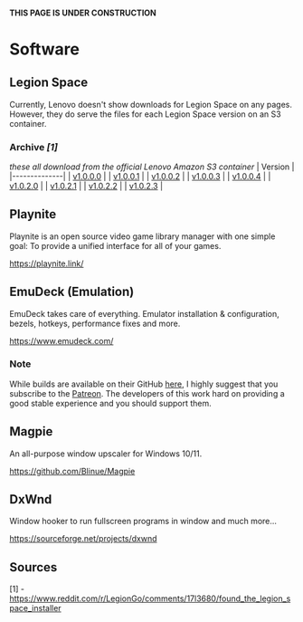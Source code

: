 #### THIS PAGE IS UNDER CONSTRUCTION
# Software
## Legion Space
Currently, Lenovo doesn't show downloads for Legion Space on any pages. However, they do serve the files for each Legion Space version on an S3 container.

### Archive *[1]*
*these all download from the official Lenovo Amazon S3 container*
| Version | 
|--------------|
| [v1.0.0.0](https://s3.service.lenovo.com/legion/cms/v01.00.00.00/legionspace.exe) |
| [v1.0.0.1](https://s3.service.lenovo.com/legion/cms/v01.00.00.01/legionspace.exe) |
| [v1.0.0.2](https://s3.service.lenovo.com/legion/cms/v01.00.00.02/legionspace.exe) |
| [v1.0.0.3](https://s3.service.lenovo.com/legion/cms/v01.00.00.03/legionspace.exe) |
| [v1.0.0.4](https://s3.service.lenovo.com/legion/cms/v01.00.00.04/legionspace.exe) |
| [v1.0.2.0](https://s3.service.lenovo.com/legion/cms/v01.00.02.00/legionspace.exe) |
| [v1.0.2.1](https://s3.service.lenovo.com/legion/cms/v01.00.02.01/legionspace.exe) |
| [v1.0.2.2](https://s3.service.lenovo.com/legion/cms/v01.00.02.02/legionspace.exe) |
| [v1.0.2.3](https://s3.service.lenovo.com/legion/cms/v01.00.02.03/legionspace.exe) |

## Playnite
Playnite is an open source video game library manager with one simple goal: To provide a unified interface for all of your games.

https://playnite.link/

## EmuDeck (Emulation)
EmuDeck takes care of everything. Emulator installation & configuration, bezels, hotkeys, performance fixes and more.

https://www.emudeck.com/

### Note
While builds are available on their GitHub [here](https://github.com/EmuDeck/emudeck-electron-early/releases), I highly suggest that you subscribe to the [Patreon](https://www.patreon.com/join/dragoonDorise). The developers of this work hard on providing a good stable experience and you should support them.

## Magpie
An all-purpose window upscaler for Windows 10/11.

https://github.com/Blinue/Magpie

## DxWnd
Window hooker to run fullscreen programs in window and much more...

https://sourceforge.net/projects/dxwnd

## Sources
[1] - https://www.reddit.com/r/LegionGo/comments/17l3680/found_the_legion_space_installer
